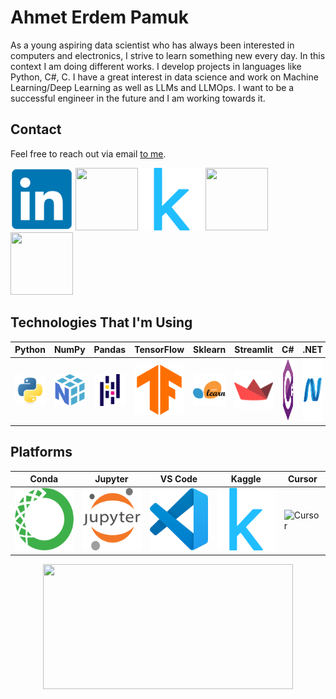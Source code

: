 # Ahmet Erdem Pamuk

As a young aspiring data scientist who has always been interested in computers and electronics, I strive to learn something new every day. In this context I am doing different works. I develop projects in languages like Python, C#, C. I have a great interest in data science and work on Machine Learning/Deep Learning as well as LLMs and LLMOps. I want to be a successful engineer in the future and I am working towards it.

## Contact 

Feel free to reach out via email [to me](mailto:ahmeterdempmkk@gmail.com).

<a href="https://www.linkedin.com/in/ahmet-erdem-pamuk"><img width="100" height="100" src="https://github.com/devicons/devicon/blob/master/icons/linkedin/linkedin-original.svg"></a>
<a href="https://www.instagram.com/ahmeterdempmk"><img width="100" height="100" src="https://cdn4.iconfinder.com/data/icons/social-media-logos-6/512/62-instagram-512.png"></a>
<a href="https://www.kaggle.com/ahmeterdempamuk"><img width="100" height="100" src="https://github.com/devicons/devicon/blob/master/icons/kaggle/kaggle-original.svg"></a>
<a href="https://huggingface.co/ahmeterdempmk"><img width="100" height="100" src="https://workable-application-form.s3.amazonaws.com/advanced/production/61557f91d9510741dc62e7f8/c3635b59-a3d2-444a-b636-a9d0061dcdde"></a>
<a href="https://discord.com/users/472486824024211456"><img width="100" height="100" src="https://blog.pinwheel.com/hubfs/636e0a6a49cf127bf92de1e2_icon_clyde_blurple_RGB.png"></a>

## Technologies That I'm Using
| Python | NumPy | Pandas | TensorFlow | Sklearn | Streamlit | C# | .NET |
|:---:|:---:|:---:|:---:|:---:|:---:|:---:|:---:|
| ![Python](https://github.com/devicons/devicon/blob/master/icons/python/python-original.svg) | ![NumPy](https://github.com/devicons/devicon/blob/master/icons/numpy/numpy-original.svg) | ![Pandas](https://github.com/devicons/devicon/blob/master/icons/pandas/pandas-original.svg) | ![TensorFlow](https://github.com/devicons/devicon/blob/master/icons/tensorflow/tensorflow-original.svg) | ![Sklearn](https://github.com/devicons/devicon/blob/master/icons/scikitlearn/scikitlearn-original.svg) | ![Streamlit](https://github.com/devicons/devicon/blob/master/icons/streamlit/streamlit-original.svg) | <img src="https://github.com/devicons/devicon/blob/master/icons/csharp/csharp-original.svg" width="100" height="100"/> | <img src="https://github.com/devicons/devicon/blob/master/icons/dot-net/dot-net-original.svg" width="100" height="100"/> |

## Platforms
| Conda | Jupyter | VS Code | Kaggle | Cursor |
|----------|----------|----------|----------|----------|
|<img src="https://github.com/devicons/devicon/blob/master/icons/anaconda/anaconda-original.svg" title="Anaconda" alt="Conda" width="100" height="100"/>|<img src="https://github.com/devicons/devicon/blob/master/icons/jupyter/jupyter-original-wordmark.svg" title="Jupyter" alt="Jupyter" width="100" height="100"/>|<img src="https://github.com/devicons/devicon/blob/master/icons/vscode/vscode-original.svg" title="VS Code" alt="VS Code" width="100" height="100"/>|<img src="https://github.com/devicons/devicon/blob/master/icons/kaggle/kaggle-original.svg" title="VS Code" alt="Kaggle" width="100" height="100"/>| <img src="https://www.cursor.com/_next/image?url=%2F_next%2Fstatic%2Fmedia%2Flogo-dark.c2eae9ea.png&w=3840&q=100" title="Cursor" alt="Cursor" width="100" height="100"/>  |

<p align="center">
  <img width="400" height="200" src="https://github-readme-stats.vercel.app/api/pin/?username=ahmeterdempmk&repo=evul-ml&theme=blue" /><br>
</p>
